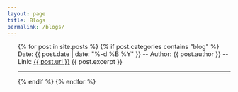 ```yaml
---
layout: page
title: Blogs
permalink: /blogs/
---
```


<ul>
  {% for post in site.posts %}
    {% if post.categories contains "blog" %}
      <li style="list-style-type: none;">
        Date: {{ post.date | date: "%-d %B %Y" }} -- Author: {{ post.author }} -- Link: <a href="{{ post.url }}">{{ post.url }}</a>
        {{ post.excerpt }}
      </li>
      <hr>
    {% endif %}
  {% endfor %}
</ul>



